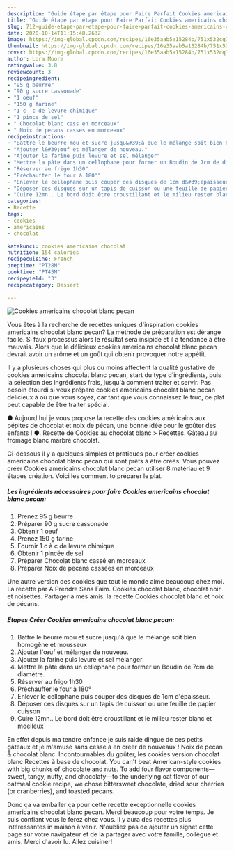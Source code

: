 ```yaml
---
description: "Guide étape par étape pour Faire Parfait Cookies americains chocolat blanc pecan"
title: "Guide étape par étape pour Faire Parfait Cookies americains chocolat blanc pecan"
slug: 712-guide-etape-par-etape-pour-faire-parfait-cookies-americains-chocolat-blanc-pecan
date: 2020-10-14T11:15:48.263Z
image: https://img-global.cpcdn.com/recipes/16e35aab5a15284b/751x532cq70/cookies-americains-chocolat-blanc-pecan-photo-principale-de-la-recette.jpg
thumbnail: https://img-global.cpcdn.com/recipes/16e35aab5a15284b/751x532cq70/cookies-americains-chocolat-blanc-pecan-photo-principale-de-la-recette.jpg
cover: https://img-global.cpcdn.com/recipes/16e35aab5a15284b/751x532cq70/cookies-americains-chocolat-blanc-pecan-photo-principale-de-la-recette.jpg
author: Lora Moore
ratingvalue: 3.8
reviewcount: 3
recipeingredient:
- "95 g beurre"
- "90 g sucre cassonade"
- "1 oeuf"
- "150 g farine"
- "1 c  c de levure chimique"
- "1 pince de sel"
- " Chocolat blanc cass en morceaux"
- " Noix de pecans casses en morceaux"
recipeinstructions:
- "Battre le beurre mou et sucre jusqu&#39;à que le mélange soit bien homogène et mousseux"
- "Ajouter l&#39;œuf et mélanger de nouveau."
- "Ajouter la farine puis levure et sel mélanger"
- "Mettre la pâte dans un cellophane pour former un Boudin de 7cm de diamètre."
- "Réserver au frigo 1h30"
- "Préchauffer le four à 180°"
- "Enlever le cellophane puis couper des disques de 1cm d&#39;épaisseur."
- "Déposer ces disques sur un tapis de cuisson ou une feuille de papier cuisson"
- "Cuire 12mn.. Le bord doit être croustillant et le milieu rester blanc et moelleux"
categories:
- Recette
tags:
- cookies
- americains
- chocolat

katakunci: cookies americains chocolat 
nutrition: 154 calories
recipecuisine: French
preptime: "PT28M"
cooktime: "PT45M"
recipeyield: "3"
recipecategory: Dessert

---
```



![Cookies americains chocolat blanc pecan](https://img-global.cpcdn.com/recipes/16e35aab5a15284b/751x532cq70/cookies-americains-chocolat-blanc-pecan-photo-principale-de-la-recette.jpg)

Vous êtes à la recherche de recettes uniques d'inspiration cookies americains chocolat blanc pecan? La méthode de préparation est dérange facile. Si faux processus alors le résultat sera insipide et il a tendance à être mauvais. Alors que le délicieux cookies americains chocolat blanc pecan devrait avoir un arôme et un goût qui obtenir provoquer notre appétit.

Il y a plusieurs choses qui plus ou moins affectent la qualité gustative de cookies americains chocolat blanc pecan, start du type d'ingrédients, puis la sélection des ingrédients frais, jusqu'à comment traiter et servir. Pas besoin étourdi si veux prépare cookies americains chocolat blanc pecan délicieux à où que vous soyez, car tant que vous connaissez le truc, ce plat peut capable de être traiter spécial.

● Aujourd&#39;hui je vous propose la recette des cookies américains aux pépites de chocolat et noix de pécan, une bonne idée pour le goûter des enfants ! ●. Recette de Cookies au chocolat blanc &gt; Recettes. Gâteau au fromage blanc marbré chocolat.


Ci-dessous il y a quelques simples et pratiques pour créer cookies americains chocolat blanc pecan qui sont prêts à être créés. Vous pouvez créer Cookies americains chocolat blanc pecan utiliser 8 matériau et 9 étapes création. Voici les comment to préparer le plat.

<!--inarticleads1-->

##### Les ingrédients nécessaires pour faire Cookies americains chocolat blanc pecan:

1. Prenez 95 g beurre
1. Préparer 90 g sucre cassonade
1. Obtenir 1 oeuf
1. Prenez 150 g farine
1. Fournir 1 c à c de levure chimique
1. Obtenir 1 pincée de sel
1. Préparer  Chocolat blanc cassé en morceaux
1. Préparer  Noix de pecans cassées en morceaux


Une autre version des cookies que tout le monde aime beaucoup chez moi. La recette par A Prendre Sans Faim. Cookies chocolat blanc, chocolat noir et noisettes. Partager à mes amis. la recette Cookies chocolat blanc et noix de pécans. 

<!--inarticleads2-->

##### Étapes Créer Cookies americains chocolat blanc pecan:

1. Battre le beurre mou et sucre jusqu&#39;à que le mélange soit bien homogène et mousseux
1. Ajouter l&#39;œuf et mélanger de nouveau.
1. Ajouter la farine puis levure et sel mélanger
1. Mettre la pâte dans un cellophane pour former un Boudin de 7cm de diamètre.
1. Réserver au frigo 1h30
1. Préchauffer le four à 180°
1. Enlever le cellophane puis couper des disques de 1cm d&#39;épaisseur.
1. Déposer ces disques sur un tapis de cuisson ou une feuille de papier cuisson
1. Cuire 12mn.. Le bord doit être croustillant et le milieu rester blanc et moelleux


En effet depuis ma tendre enfance je suis raide dingue de ces petits gâteaux et je m&#39;amuse sans cesse à en créer de nouveaux ! Noix de pecan &amp; chocolat blanc. Incontournables du goûter, les cookies version chocolat blanc Recettes à base de chocolat. You can&#39;t beat American-style cookies with big chunks of chocolate and nuts. To add four flavor components—sweet, tangy, nutty, and chocolaty—to the underlying oat flavor of our oatmeal cookie recipe, we chose bittersweet chocolate, dried sour cherries (or cranberries), and toasted pecans. 


Donc ça va emballer ça pour cette recette exceptionnelle cookies americains chocolat blanc pecan. Merci beaucoup pour votre temps. Je suis confiant vous le ferez chez vous. Il y aura des recettes plus  intéressantes in maison à venir. N'oubliez pas de ajouter un signet cette page sur votre navigateur et de la partager avec votre famille, collègue et amis. Merci d'avoir lu. Allez cuisiner!
